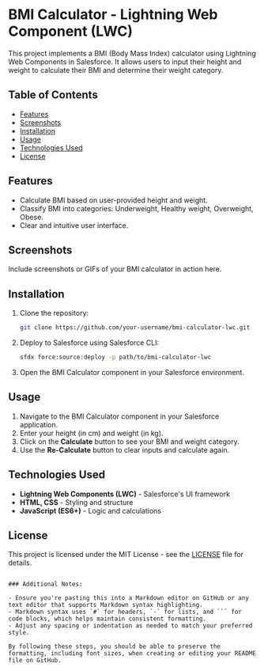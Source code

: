 
# BMI Calculator - Lightning Web Component (LWC)

This project implements a BMI (Body Mass Index) calculator using Lightning Web Components in Salesforce. It allows users to input their height and weight to calculate their BMI and determine their weight category.

## Table of Contents

- [Features](#features)
- [Screenshots](#screenshots)
- [Installation](#installation)
- [Usage](#usage)
- [Technologies Used](#technologies-used)
- [License](#license)

## Features

- Calculate BMI based on user-provided height and weight.
- Classify BMI into categories: Underweight, Healthy weight, Overweight, Obese.
- Clear and intuitive user interface.

## Screenshots

Include screenshots or GIFs of your BMI calculator in action here.

## Installation

1. Clone the repository:

   ```bash
   git clone https://github.com/your-username/bmi-calculator-lwc.git
   ```

2. Deploy to Salesforce using Salesforce CLI:

   ```bash
   sfdx force:source:deploy -p path/to/bmi-calculator-lwc
   ```

3. Open the BMI Calculator component in your Salesforce environment.

## Usage

1. Navigate to the BMI Calculator component in your Salesforce application.
2. Enter your height (in cm) and weight (in kg).
3. Click on the **Calculate** button to see your BMI and weight category.
4. Use the **Re-Calculate** button to clear inputs and calculate again.

## Technologies Used

- **Lightning Web Components (LWC)** - Salesforce's UI framework
- **HTML, CSS** - Styling and structure
- **JavaScript (ES6+)** - Logic and calculations

## License

This project is licensed under the MIT License - see the [LICENSE](LICENSE) file for details.
```

### Additional Notes:

- Ensure you're pasting this into a Markdown editor on GitHub or any text editor that supports Markdown syntax highlighting.
- Markdown syntax uses `#` for headers, `-` for lists, and ``` for code blocks, which helps maintain consistent formatting.
- Adjust any spacing or indentation as needed to match your preferred style.

By following these steps, you should be able to preserve the formatting, including font sizes, when creating or editing your README file on GitHub.
